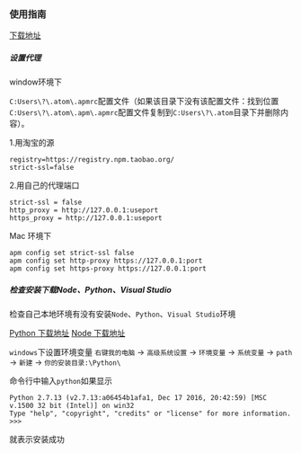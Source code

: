 ### 使用指南

[下载地址](https://atom.io/)


##### 设置代理

window环境下

`C:Users\?\.atom\.apmrc`配置文件（如果该目录下没有该配置文件：找到位置`C:Users\?\.atom\.apm\.apmrc`配置文件复制到`C:Users\?\.atom`目录下并删除内容）。

1.用淘宝的源

    registry=https://registry.npm.taobao.org/
    strict-ssl=false

2.用自己的代理端口

    strict-ssl = false
    http_proxy = http://127.0.0.1:useport
    https_proxy = http://127.0.0.1:useport

Mac 环境下

    apm config set strict-ssl false
    apm config set http-proxy https://127.0.0.1:port
    apm config set https-proxy https://127.0.0.1:port

##### 检查安装下载Node、Python、Visual Studio

检查自己本地环境有没有安装`Node`、`Python`、`Visual Studio`环境

[Python 下载地址](https://www.python.org/downloads/)
[Node 下载地址](https://nodejs.org)

`windows`下设置环境变量
`右键我的电脑` -> `高级系统设置` -> `环境变量` -> `系统变量` -> `path` -> `新建` -> `你的安装目录:\Python\`

命令行中输入`python`如果显示

    Python 2.7.13 (v2.7.13:a06454b1afa1, Dec 17 2016, 20:42:59) [MSC v.1500 32 bit (Intel)] on win32
    Type "help", "copyright", "credits" or "license" for more information.
    >>>

就表示安装成功




